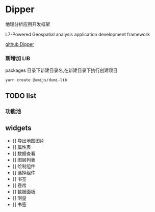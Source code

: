 # Dipper

地理分析应用开发框架

L7-Powered Geospatial analysis application development framework

[github Dipper](https://github.com/antvis/dipper)

### 新增加 LIB

packages 目录下新建目录名,在新建目录下执行创建项目

`yarn create @umijs/dumi-lib`

## TODO list

### 功能池

## widgets

- [] 导出地图图片
- [] 属性表
- [] 数据查看
- [] 图层列表
- [] 绘制组件
- [] 选择组件
- [] 书签
- [] 卷帘
- [] 数据面板
- [] 测量
- [] 书签
